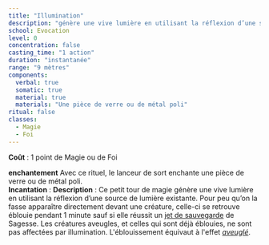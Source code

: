 ```yaml
---
title: "Illumination"
description: "génère une vive lumière en utilisant la réflexion d’une source de lumière existante"
school: Evocation
level: 0
concentration: false
casting_time: "1 action"
duration: "instantanée"
range: "9 mètres"
components:
  verbal: true
  somatic: true
  material: true
  materials: "Une pièce de verre ou de métal poli"
ritual: false
classes:
  - Magie
  - Foi
---
```

**Coût** : 1 point de Magie ou de Foi  

**enchantement**
Avec ce rituel, le lanceur de sort enchante une pièce de verre ou de métal poli.  
**Incantation** : 
**Description** : Ce petit tour de magie génère une vive lumière en utilisant la réflexion d’une source de lumière existante. Pour peu qu’on la fasse apparaître directement devant une créature, celle-ci se retrouve éblouie pendant 1 minute sauf si elle réussit un [jet de sauvegarde](/utiliser-les-caracteristiques/#jets-de-sauvegarde) de Sagesse. Les créatures aveugles, et celles qui sont déjà éblouies, ne sont pas affectées par illumination. L'éblouissement équivaut à l'effet [_aveuglé_](/gerer-la-sante-du-personnage/#aveugle).
